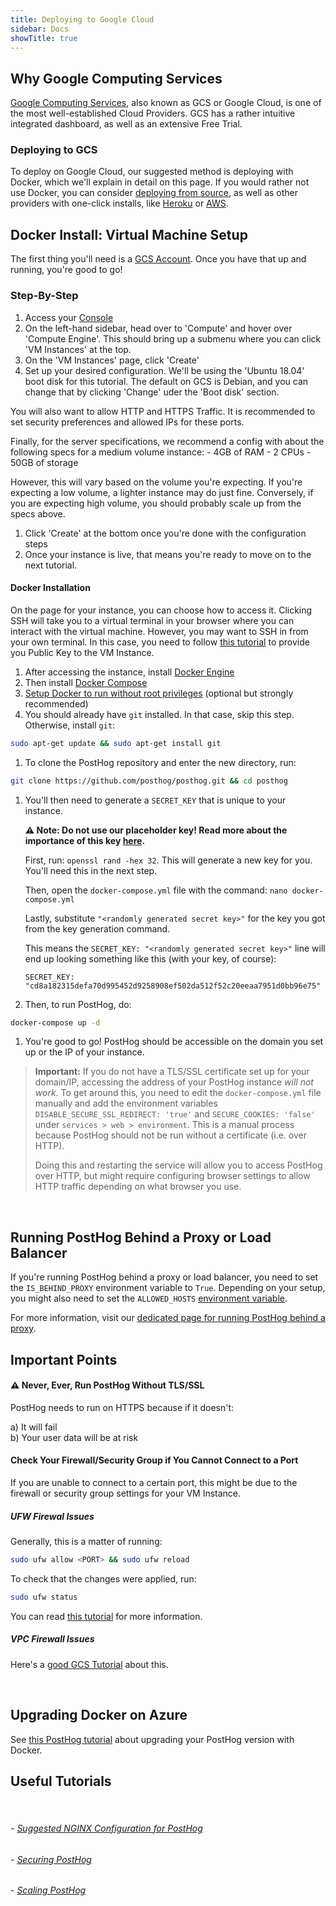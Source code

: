 ```yaml
---
title: Deploying to Google Cloud
sidebar: Docs
showTitle: true
---
```



## Why Google Computing Services

[Google Computing Services](https://cloud.google.com/), also known as GCS or Google Cloud, is one of the most well-established Cloud Providers. GCS has a rather intuitive integrated dashboard, as well as an extensive Free Trial.
<br />

### Deploying to GCS

To deploy on Google Cloud, our suggested method is deploying with Docker, which we'll explain in detail on this page. If you would rather not use Docker, you can consider [deploying from source](/docs/deployment/deploy-source), as well as other providers with one-click installs, like [Heroku](/docs/deployment/deploy-heroku) or [AWS](/docs/deployment/deploy-aws).
<br />

## Docker Install: Virtual Machine Setup

The first thing you'll need is a [GCS Account](https://console.cloud.google.com/freetrial). Once you have that up and running, you're good to go!
<br />

### Step-By-Step

1. Access your [Console](https://console.cloud.google.com/)
1. On the left-hand sidebar, head over to 'Compute' and hover over 'Compute Engine'. This should bring up a submenu where you can click 'VM Instances' at the top.
1. On the 'VM Instances' page, click 'Create'
1. Set up your desired configuration. We'll be using the 'Ubuntu 18.04' boot disk for this tutorial. The default on GCS is Debian, and you can change that by clicking 'Change' uder the 'Boot disk' section. 

You will also want to allow HTTP and HTTPS Traffic. It is recommended to set security preferences and allowed IPs for these ports. 

Finally, for the server specifications, we recommend a config with about the following specs for a medium volume instance:
    - 4GB of RAM
    - 2 CPUs
    - 50GB of storage

However, this will vary based on the volume you're expecting. If you're expecting a low volume, a lighter instance may do just fine. Conversely, if you are expecting high volume, you should probably scale up from the specs above.

1. Click 'Create' at the bottom once you're done with the configuration steps
1. Once your instance is live, that means you're ready to move on to the next tutorial.

#### Docker Installation

On the page for your instance, you can choose how to access it. Clicking SSH will take you to a virtual terminal in your browser where you can interact with the virtual machine. However, you may want to SSH in from your own terminal. In this case, you need to follow [this tutorial](https://cloud.google.com/compute/docs/instances/connecting-advanced#provide-key) to provide you Public Key to the VM Instance.

1. After accessing the instance, install [Docker Engine](https://docs.docker.com/engine/install/ubuntu)
1. Then install [Docker Compose](https://docs.docker.com/compose/install/)
1. [Setup Docker to run without root privileges](https://docs.docker.com/engine/install/linux-postinstall/#manage-docker-as-a-non-root-user) (optional but strongly recommended)
1. You should already have `git` installed. In that case, skip this step. Otherwise, install `git`:
```bash
sudo apt-get update && sudo apt-get install git
```
1. To clone the PostHog repository and enter the new directory, run: 
```bash
git clone https://github.com/posthog/posthog.git && cd posthog
```
1. You'll then need to generate a `SECRET_KEY` that is unique to your instance. 

    **⚠️ Note: Do not use our placeholder key! Read more about the importance of this key [here](/docs/configuring-posthog/securing-posthog).**

    First, run: `openssl rand -hex 32`. This will generate a new key for you. You'll need this in the next step.

    Then, open the `docker-compose.yml` file with the command: `nano docker-compose.yml`

    Lastly, substitute `"<randomly generated secret key>"` for the key you got from the key generation command.

    This means the `SECRET_KEY: "<randomly generated secret key>"` line will end up looking something like this (with your key, of course):

    ```
    SECRET_KEY: "cd8a182315defa70d995452d9258908ef502da512f52c20eeaa7951d0bb96e75"
    ```

1. Then, to run PostHog, do:
```bash
docker-compose up -d
```
1. You're good to go! PostHog should be accessible on the domain you set up or the IP of your instance.

<blockquote class='warning-note'>

**Important:** If you do not have a TLS/SSL certificate set up for your domain/IP, accessing the address of your PostHog instance _will not work_. To get around this, you need to edit the `docker-compose.yml` file manually and add the environment variables   `DISABLE_SECURE_SSL_REDIRECT: 'true'` and `SECURE_COOKIES: 'false'` under `services > web > environment`. This is a manual process because PostHog should not be run without a certificate (i.e. over HTTP). 

Doing this and restarting the service will allow you to access PostHog over HTTP, but might require configuring browser settings to allow HTTP traffic depending on what browser you use. 

</blockquote>

<br />



## Running PostHog Behind a Proxy or Load Balancer

If you're running PostHog behind a proxy or load balancer, you need to set the `IS_BEHIND_PROXY` environment variable to `True`. Depending on your setup, you might also need to set the `ALLOWED_HOSTS` [environment variable](/docs/configuring-posthog/environment-variables).


For more information, visit our [dedicated page for running PostHog behind a proxy](/docs/configuring-posthog/running-behind-proxy).


## Important Points

#### ⚠️ Never, Ever, Run PostHog Without TLS/SSL
PostHog needs to run on HTTPS because if it doesn't:
 
 a) It will fail<br />
 b) Your user data will be at risk

#### Check Your Firewall/Security Group if You Cannot Connect to a Port

If you are unable to connect to a certain port, this might be due to the firewall or security group settings for your VM Instance.

##### UFW Firewal Issues

Generally, this is a matter of running:

```bash
sudo ufw allow <PORT> && sudo ufw reload
```
To check that the changes were applied, run: 
```bash
sudo ufw status
```

You can read [this tutorial](https://www.digitalocean.com/community/tutorials/how-to-set-up-a-firewall-with-ufw-on-ubuntu-18-04) for more information.

##### VPC Firewall Issues

Here's a [good GCS Tutorial](https://cloud.google.com/vpc/docs/firewalls) about this.

<br />

## Upgrading Docker on Azure

See [this PostHog tutorial](/docs/deployment/deploy-docker#upgrading-docker) about upgrading your PostHog version with Docker.
<br />

## Useful Tutorials
<br />

###### - [Suggested NGINX Configuration for PostHog](/docs/configuring-posthog/running-behind-proxy)

###### - [Securing PostHog](/docs/configuring-posthog/securing-posthog)

###### - [Scaling PostHog](/docs/configuring-posthog/scaling-posthog)

